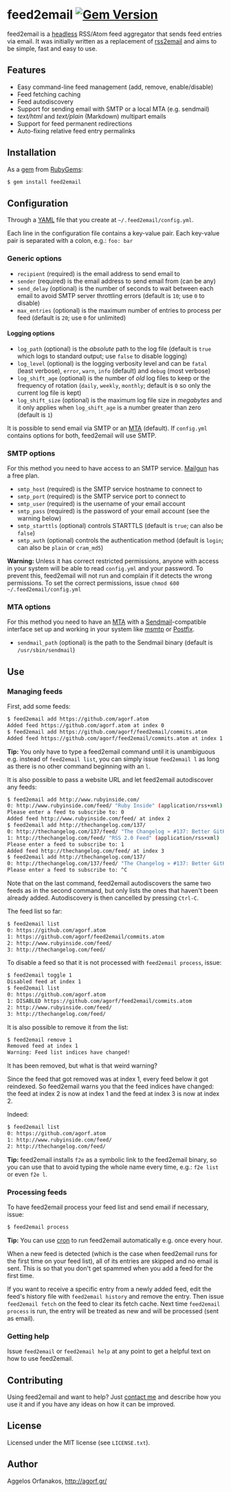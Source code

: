 # feed2email [![Gem Version](https://badge.fury.io/rb/feed2email.svg)](http://badge.fury.io/rb/feed2email)

feed2email is a [headless][] RSS/Atom feed aggregator that sends feed entries
via email. It was initially written as a replacement of [rss2email][] and aims
to be simple, fast and easy to use.

[headless]: http://en.wikipedia.org/wiki/Headless_software
[rss2email]: http://www.allthingsrss.com/rss2email/

## Features

* Easy command-line feed management (add, remove, enable/disable)
* Feed fetching caching
* Feed autodiscovery
* Support for sending email with SMTP or a local MTA (e.g. sendmail)
* _text/html_ and _text/plain_ (Markdown) multipart emails
* Support for feed permanent redirections
* Auto-fixing relative feed entry permalinks

## Installation

As a [gem][] from [RubyGems][]:

~~~ sh
$ gem install feed2email
~~~

[gem]: http://rubygems.org/gems/feed2email
[RubyGems]: http://rubygems.org/

## Configuration

Through a [YAML][] file that you create at `~/.feed2email/config.yml`.

[YAML]: http://en.wikipedia.org/wiki/YAML

Each line in the configuration file contains a key-value pair. Each key-value
pair is separated with a colon, e.g.: `foo: bar`

### Generic options

* `recipient` (required) is the email address to send email to
* `sender` (required) is the email address to send email from (can be any)
* `send_delay` (optional) is the number of seconds to wait between each email to
  avoid SMTP server throttling errors (default is `10`; use `0` to disable)
* `max_entries` (optional) is the maximum number of entries to process per feed
  (default is `20`; use `0` for unlimited)

#### Logging options

* `log_path` (optional) is the _absolute_ path to the log file (default is
  `true` which logs to standard output; use `false` to disable logging)
* `log_level` (optional) is the logging verbosity level and can be `fatal`
  (least verbose), `error`, `warn`, `info` (default) and `debug` (most verbose)
* `log_shift_age` (optional) is the number of _old_ log files to keep or the
  frequency of rotation (`daily`, `weekly`, `monthly`; default is `0` so only
  the current log file is kept)
* `log_shift_size` (optional) is the maximum log file size in _megabytes_ and it
  only applies when `log_shift_age` is a number greater than zero (default is
  `1`)

It is possible to send email via SMTP or an [MTA][] (default). If `config.yml`
contains options for both, feed2email will use SMTP.

[MTA]: http://en.wikipedia.org/wiki/Message_transfer_agent

### SMTP options

For this method you need to have access to an SMTP service. [Mailgun][] has a
free plan.

* `smtp_host` (required) is the SMTP service hostname to connect to
* `smtp_port` (required) is the SMTP service port to connect to
* `smtp_user` (required) is the username of your email account
* `smtp_pass` (required) is the password of your email account (see the warning
   below)
* `smtp_starttls` (optional) controls STARTTLS (default is `true`; can also be
  `false`)
* `smtp_auth` (optional) controls the authentication method (default is `login`;
   can also be `plain` or `cram_md5`)

**Warning:** Unless it has correct restricted permissions, anyone with access in
your system will be able to read `config.yml` and your password. To prevent
this, feed2email will not run and complain if it detects the wrong permissions.
To set the correct permissions, issue `chmod 600 ~/.feed2email/config.yml`

[Mailgun]: http://www.mailgun.com/

### MTA options

For this method you need to have an [MTA][] with a [Sendmail][]-compatible
interface set up and working in your system like [msmtp][] or [Postfix][].

* `sendmail_path` (optional) is the path to the Sendmail binary (default is
  `/usr/sbin/sendmail`)

[Sendmail]: http://en.wikipedia.org/wiki/Sendmail
[msmtp]: http://msmtp.sourceforge.net/
[Postfix]: http://en.wikipedia.org/wiki/Postfix_(software)

## Use

### Managing feeds

First, add some feeds:

~~~ sh
$ feed2email add https://github.com/agorf.atom
Added feed https://github.com/agorf.atom at index 0
$ feed2email add https://github.com/agorf/feed2email/commits.atom
Added feed https://github.com/agorf/feed2email/commits.atom at index 1
~~~

**Tip:** You only have to type a feed2email command until it is unambiguous e.g.
instead of `feed2email list`, you can simply issue `feed2email l` as long as
there is no other command beginning with an `l`.

It is also possible to pass a website URL and let feed2email autodiscover any
feeds:

~~~ sh
$ feed2email add http://www.rubyinside.com/
0: http://www.rubyinside.com/feed/ "Ruby Inside" (application/rss+xml)
Please enter a feed to subscribe to: 0
Added feed http://www.rubyinside.com/feed/ at index 2
$ feed2email add http://thechangelog.com/137/
0: http://thechangelog.com/137/feed/ "The Changelog » #137: Better GitHub Issues with HuBoard and Ryan Rauh Comments Feed" (application/rss+xml)
1: http://thechangelog.com/feed/ "RSS 2.0 Feed" (application/rss+xml)
Please enter a feed to subscribe to: 1
Added feed http://thechangelog.com/feed/ at index 3
$ feed2email add http://thechangelog.com/137/
0: http://thechangelog.com/137/feed/ "The Changelog » #137: Better GitHub Issues with HuBoard and Ryan Rauh Comments Feed" (application/rss+xml)
Please enter a feed to subscribe to: ^C
~~~

Note that on the last command, feed2email autodiscovers the same two feeds as in
the second command, but only lists the ones that haven't been already added.
Autodiscovery is then cancelled by pressing `Ctrl-C`.

The feed list so far:

~~~ sh
$ feed2email list
0: https://github.com/agorf.atom
1: https://github.com/agorf/feed2email/commits.atom
2: http://www.rubyinside.com/feed/
3: http://thechangelog.com/feed/
~~~

To disable a feed so that it is not processed with `feed2email process`, issue:

~~~ sh
$ feed2email toggle 1
Disabled feed at index 1
$ feed2email list
0: https://github.com/agorf.atom
1: DISABLED https://github.com/agorf/feed2email/commits.atom
2: http://www.rubyinside.com/feed/
3: http://thechangelog.com/feed/
~~~

It is also possible to remove it from the list:

~~~ sh
$ feed2email remove 1
Removed feed at index 1
Warning: Feed list indices have changed!
~~~

It has been removed, but what is that weird warning?

Since the feed that got removed was at index 1, every feed below it got
reindexed. So feed2email warns you that the feed indices have changed: the feed
at index 2 is now at index 1 and the feed at index 3 is now at index 2.

Indeed:

~~~ sh
$ feed2email list
0: https://github.com/agorf.atom
1: http://www.rubyinside.com/feed/
2: http://thechangelog.com/feed/
~~~

**Tip:** feed2email installs `f2e` as a symbolic link to the feed2email binary,
so you can use that to avoid typing the whole name every time, e.g.: `f2e list`
or even `f2e l`.

### Processing feeds

To have feed2email process your feed list and send email if necessary, issue:

~~~ sh
$ feed2email process
~~~

**Tip:** You can use [cron][] to run feed2email automatically e.g. once every
hour.

[cron]: http://en.wikipedia.org/wiki/Cron

When a new feed is detected (which is the case when feed2email runs for the
first time on your feed list), all of its entries are skipped and no email is
sent. This is so that you don't get spammed when you add a feed for the first
time.

If you want to receive a specific entry from a newly added feed, edit the feed's
history file with `feed2email history` and remove the entry. Then issue
`feed2email fetch` on the feed to clear its fetch cache. Next time
`feed2email process` is run, the entry will be treated as new and will be
processed (sent as email).

### Getting help

Issue `feed2email` or `feed2email help` at any point to get a helpful text on
how to use feed2email.

## Contributing

Using feed2email and want to help? Just [contact me](http://agorf.gr/) and
describe how you use it and if you have any ideas on how it can be improved.

## License

Licensed under the MIT license (see `LICENSE.txt`).

## Author

Aggelos Orfanakos, <http://agorf.gr/>
